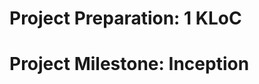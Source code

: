 
# Project Preparation: 1 KLoC

<include src="../evidence/project.md#1kloc" />

# Project Milestone: Inception

<include src="../../admin/project-w03-inception.md#main" />